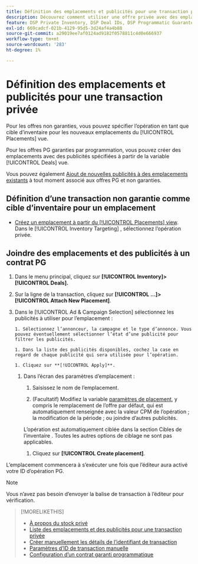 ```yaml
---
title: Définition des emplacements et publicités pour une transaction privée
description: Découvrez comment utiliser une offre privée avec des emplacements et publicités supplémentaires.
feature: DSP Private Inventory, DSP Deal IDs, DSP Programmatic Guaranteed Deals
exl-id: 669cadcf-021b-4129-95d5-3d24af4a4b88
source-git-commit: a29019ee7af0124ad9182f0578811c4d0e666937
workflow-type: tm+mt
source-wordcount: '283'
ht-degree: 1%

---
```


# Définition des emplacements et publicités pour une transaction privée

Pour les offres non garanties, vous pouvez spécifier l’opération en tant que cible d’inventaire pour les nouveaux emplacements du [!UICONTROL Placements] vue.

Pour les offres PG garanties par programmation, vous pouvez créer des emplacements avec des publicités spécifiées à partir de la variable [!UICONTROL Deals] vue.

Vous pouvez également [Ajout de nouvelles publicités à des emplacements existants](/help/dsp/campaign-management/ads/ad-attach-to-placement.md) à tout moment associé aux offres PG et non garanties.

## Définition d’une transaction non garantie comme cible d’inventaire pour un emplacement

* [Créez un emplacement à partir du [!UICONTROL Placements] view](/help/dsp/campaign-management/placements/placement-create.md). Dans le [!UICONTROL Inventory Targeting] , sélectionnez l’opération privée.

## Joindre des emplacements et des publicités à un contrat PG

1. Dans le menu principal, cliquez sur **[!UICONTROL Inventory]> [!UICONTROL Deals].**

1. Sur la ligne de la transaction, cliquez sur  **[!UICONTROL ...]>[!UICONTROL Attach New Placement]**.

1. Dans le [!UICONTROL Ad & Campaign Selection] sélectionnez les publicités à utiliser pour l’emplacement :

       1. Sélectionnez l’annonceur, la campagne et le type d’annonce. Vous pouvez éventuellement sélectionner l’état d’une publicité pour filtrer les publicités.
       
       1. Dans la liste des publicités disponibles, cochez la case en regard de chaque publicité qui sera utilisée pour l’opération.
       
       1. Cliquez sur **[!UICONTROL Apply]**.
   
   1. Dans l’écran des paramètres d’emplacement :

      1. Saisissez le nom de l’emplacement.

      1. (Facultatif) Modifiez la variable [paramètres de placement](/help/dsp/campaign-management/placements/placement-settings.md), y compris le remplacement de l’offre par défaut, qui est automatiquement renseignée avec la valeur CPM de l’opération ; la modification de la période ; ou joindre d’autres publicités.

      L’opération est automatiquement ciblée dans la section Cibles de l’inventaire . Toutes les autres options de ciblage ne sont pas applicables.

      1. Cliquez sur **[!UICONTROL Create placement]**.


L’emplacement commencera à s’exécuter une fois que l’éditeur aura activé votre ID d’opération PG.

>[!NOTE]
>
> Vous n’avez pas besoin d’envoyer la balise de transaction à l’éditeur pour vérification.

>[!MORELIKETHIS]
>
>* [À propos du stock privé](private-inventory-about.md)
>* [Liste des emplacements et des publicités pour une transaction privée](/help/dsp/inventory/private-deal-view-placements.md)
>* [Créer manuellement les détails de l’identifiant de transaction](deal-id-create.md)
>* [Paramètres d’ID de transaction manuelle](deal-id-settings.md)
>* [Configuration d’un contrat garanti programmatique](programmatic-guaranteed-set-up.md)


